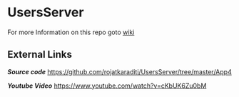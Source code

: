 # UsersServer

For more Information on this repo goto [wiki](https://github.com/rojatkaraditi/UsersServer/wiki)

## **External Links**
**_Source code_**
https://github.com/rojatkaraditi/UsersServer/tree/master/App4

**_Youtube Video_**
https://www.youtube.com/watch?v=cKbUK6Zu0bM

